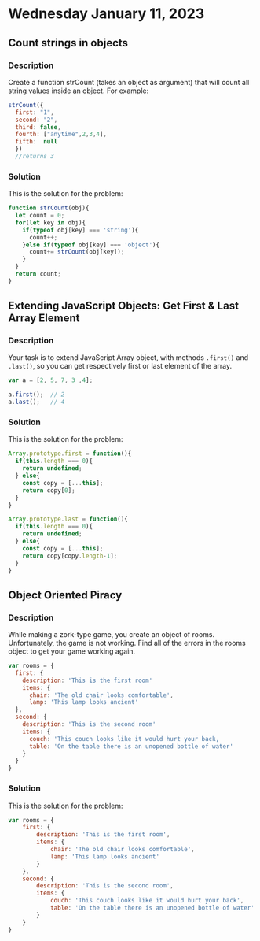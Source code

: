 # Wednesday January 11, 2023

## Count strings in objects

### Description
Create a function strCount (takes an object as argument) that will count all string values inside an object. For example:

```JavaScript
strCount({
  first: "1",
  second: "2",
  third: false,
  fourth: ["anytime",2,3,4],
  fifth:  null
  })
  //returns 3
```

### Solution

This is the solution for the problem:

```JavaScript
function strCount(obj){
  let count = 0;
  for(let key in obj){
    if(typeof obj[key] === 'string'){
      count++;
    }else if(typeof obj[key] === 'object'){
      count+= strCount(obj[key]);
    }
  }
  return count;
}
```

## Extending JavaScript Objects: Get First & Last Array Element

### Description

Your task is to extend JavaScript Array object, with methods `.first()` and `.last()`, so you can get respectively first or last element of the array.

```JavaScript
var a = [2, 5, 7, 3 ,4];

a.first();  // 2
a.last();   // 4

```

### Solution

This is the solution for the problem:

```JavaScript
Array.prototype.first = function(){
  if(this.length === 0){
    return undefined;
  } else{
    const copy = [...this];
    return copy[0];
  }
}

Array.prototype.last = function(){
  if(this.length === 0){
    return undefined;
  } else{
    const copy = [...this];
    return copy[copy.length-1];
  }
}
```

## Object Oriented Piracy

### Description

While making a zork-type game, you create an object of rooms. Unfortunately, the game is not working. Find all of the errors in the rooms object to get your game working again.

```JavaScript
var rooms = {
  first: {
    description: 'This is the first room'
    items: {
      chair: 'The old chair looks comfortable',
      lamp: 'This lamp looks ancient'
  },
  second: {
    description: 'This is the second room'
    items: {
      couch: 'This couch looks like it would hurt your back,
      table: 'On the table there is an unopened bottle of water'
    }
  }
}
```

### Solution

This is the solution for the problem:

```JavaScript
var rooms = {
    first: {
        description: 'This is the first room',
        items: {
            chair: 'The old chair looks comfortable',
            lamp: 'This lamp looks ancient'
        }
    },
    second: {
        description: 'This is the second room',
        items: {
            couch: 'This couch looks like it would hurt your back',
            table: 'On the table there is an unopened bottle of water'
        }
    }
}
```